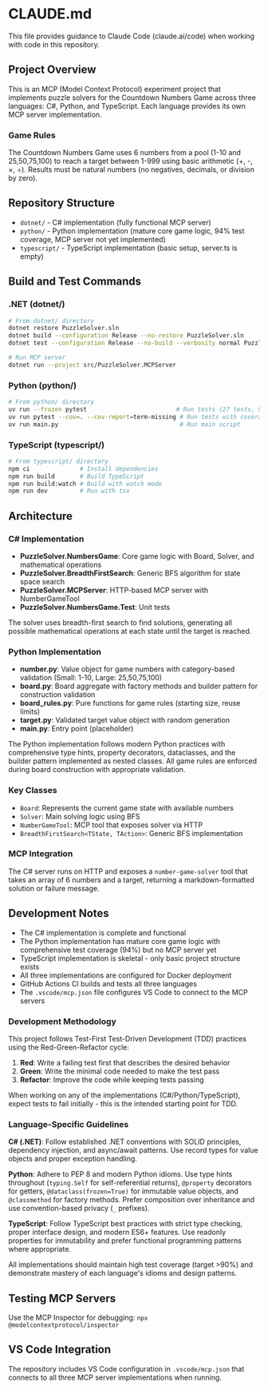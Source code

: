 # CLAUDE.md

This file provides guidance to Claude Code (claude.ai/code) when working with code in this repository.

## Project Overview

This is an MCP (Model Context Protocol) experiment project that implements puzzle solvers for the Countdown Numbers Game across three languages: C#, Python, and TypeScript. Each language provides its own MCP server implementation.

### Game Rules
The Countdown Numbers Game uses 6 numbers from a pool (1-10 and 25,50,75,100) to reach a target between 1-999 using basic arithmetic (+, -, ×, ÷). Results must be natural numbers (no negatives, decimals, or division by zero).

## Repository Structure

- `dotnet/` - C# implementation (fully functional MCP server)
- `python/` - Python implementation (mature core game logic, 94% test coverage, MCP server not yet implemented)  
- `typescript/` - TypeScript implementation (basic setup, server.ts is empty)

## Build and Test Commands

### .NET (dotnet/)
```bash
# From dotnet/ directory
dotnet restore PuzzleSolver.sln
dotnet build --configuration Release --no-restore PuzzleSolver.sln
dotnet test --configuration Release --no-build --verbosity normal PuzzleSolver.sln

# Run MCP server
dotnet run --project src/PuzzleSolver.MCPServer
```

### Python (python/)
```bash
# From python/ directory
uv run --frozen pytest                         # Run tests (27 tests, 94% coverage)
uv run pytest --cov=. --cov-report=term-missing # Run tests with coverage report
uv run main.py                                  # Run main script
```

### TypeScript (typescript/)
```bash
# From typescript/ directory
npm ci              # Install dependencies
npm run build       # Build TypeScript
npm run build:watch # Build with watch mode
npm run dev         # Run with tsx
```

## Architecture

### C# Implementation
- **PuzzleSolver.NumbersGame**: Core game logic with Board, Solver, and mathematical operations
- **PuzzleSolver.BreadthFirstSearch**: Generic BFS algorithm for state space search
- **PuzzleSolver.MCPServer**: HTTP-based MCP server with NumberGameTool
- **PuzzleSolver.NumbersGame.Test**: Unit tests

The solver uses breadth-first search to find solutions, generating all possible mathematical operations at each state until the target is reached.

### Python Implementation
- **number.py**: Value object for game numbers with category-based validation (Small: 1-10, Large: 25,50,75,100)
- **board.py**: Board aggregate with factory methods and builder pattern for construction validation
- **board_rules.py**: Pure functions for game rules (starting size, reuse limits)
- **target.py**: Validated target value object with random generation
- **main.py**: Entry point (placeholder)

The Python implementation follows modern Python practices with comprehensive type hints, property decorators, dataclasses, and the builder pattern implemented as nested classes. All game rules are enforced during board construction with appropriate validation.

### Key Classes
- `Board`: Represents the current game state with available numbers
- `Solver`: Main solving logic using BFS
- `NumberGameTool`: MCP tool that exposes solver via HTTP
- `BreadthFirstSearch<TState, TAction>`: Generic BFS implementation

### MCP Integration
The C# server runs on HTTP and exposes a `number-game-solver` tool that takes an array of 6 numbers and a target, returning a markdown-formatted solution or failure message.

## Development Notes

- The C# implementation is complete and functional
- The Python implementation has mature core game logic with comprehensive test coverage (94%) but no MCP server yet
- TypeScript implementation is skeletal - only basic project structure exists
- All three implementations are configured for Docker deployment
- GitHub Actions CI builds and tests all three languages
- The `.vscode/mcp.json` file configures VS Code to connect to the MCP servers

### Development Methodology

This project follows Test-First Test-Driven Development (TDD) practices using the Red-Green-Refactor cycle:

1. **Red**: Write a failing test first that describes the desired behavior
2. **Green**: Write the minimal code needed to make the test pass
3. **Refactor**: Improve the code while keeping tests passing

When working on any of the implementations (C#/Python/TypeScript), expect tests to fail initially - this is the intended starting point for TDD.

### Language-Specific Guidelines

**C# (.NET)**: Follow established .NET conventions with SOLID principles, dependency injection, and async/await patterns. Use record types for value objects and proper exception handling.

**Python**: Adhere to PEP 8 and modern Python idioms. Use type hints throughout (`typing.Self` for self-referential returns), `@property` decorators for getters, `@dataclass(frozen=True)` for immutable value objects, and `@classmethod` for factory methods. Prefer composition over inheritance and use convention-based privacy (`_` prefixes).

**TypeScript**: Follow TypeScript best practices with strict type checking, proper interface design, and modern ES6+ features. Use readonly properties for immutability and prefer functional programming patterns where appropriate.

All implementations should maintain high test coverage (target >90%) and demonstrate mastery of each language's idioms and design patterns.

## Testing MCP Servers

Use the MCP Inspector for debugging: `npx @modelcontextprotocol/inspector`

## VS Code Integration

The repository includes VS Code configuration in `.vscode/mcp.json` that connects to all three MCP server implementations when running.